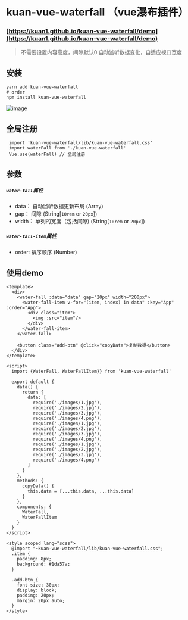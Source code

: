 # kuan-vue-waterfall （vue瀑布插件）

### [https://kuan1.github.io/kuan-vue-waterfall/demo](https://kuan1.github.io/kuan-vue-waterfall/demo)
>  不需要设置内容高度，间隙默认0
>  自动监听数据变化，自适应视口宽度

## 安装
```
yarn add kuan-vue-waterfall
# order
npm install kuan-vue-waterfall
```

![image](http://pic.luzhongkuan.cn/1532051693115.png?a=1)

## 全局注册
```
 import 'kuan-vue-waterfall/lib/kuan-vue-waterfall.css'
 import waterFall from './kuan-vue-waterfall'
 Vue.use(waterFall) // 全局注册
```

## 参数
##### `water-fall`属性
- data： 自动监听数据更新布局   (Array)
- gap： 间隙   (String[`10rem` or `20px`])
- width： 单列的宽度（包括间隙) (String[`10rem` or `20px`])
##### `water-fall-item`属性
- order: 排序顺序 (Number)

## 使用demo
```
<template>
  <div>
    <water-fall :data="data" gap="20px" width="200px">
      <water-fall-item v-for="(item, index) in data" :key="App" :order="App">
        <div class="item">
          <img :src="item"/>
        </div>
      </water-fall-item>
    </water-fall>

    <button class="add-btn" @click="copyData">复制数据</button>
  </div>
</template>

<script>
  import {WaterFall, WaterFallItem}} from 'kuan-vue-waterfall'

  export default {
    data() {
      return {
        data: [
          require('./images/1.jpg'),
          require('./images/2.jpg'),
          require('./images/3.jpg'),
          require('./images/4.png'),
          require('./images/1.jpg'),
          require('./images/2.jpg'),
          require('./images/3.jpg'),
          require('./images/4.png'),
          require('./images/1.jpg'),
          require('./images/2.jpg'),
          require('./images/3.jpg'),
          require('./images/4.png')
        ]
      }
    },
    methods: {
      copyData() {
        this.data = [...this.data, ...this.data]
      }
    },
    components: {
      WaterFall,
      WaterFallItem
    }
  }
</script>

<style scoped lang="scss">
  @import "~kuan-vue-waterfall/lib/kuan-vue-waterfall.css";
  .item {
    padding: 8px;
    background: #1da57a;
  }

  .add-btn {
    font-size: 30px;
    display: block;
    padding: 20px;
    margin: 20px auto;
  }
</style>

```
